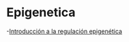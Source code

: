 # Epigenetica


-[Introducción a la regulación epigenética](https://smelgar.github.io/Epigenetica/Introducci%C3%B3n_a_la_regulaci%C3%B3n_epigen%C3%A9tica.html)


